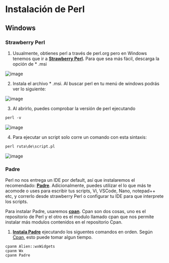 # Instalación de Perl

## Windows

### Strawberry Perl

1. Usualmente, obtienes perl a través de perl.org pero en Windows tenemos que ir a **[Strawberry Perl](https://strawberryperl.com/).** Para que sea más fácil, descarga la opción de * .msi

![image](https://user-images.githubusercontent.com/71740335/152881247-c3554e57-67e9-413d-807d-41152b6bed56.png)

2. Instala el archivo * .msi. Al buscar perl en tu menú de windows podrás ver lo siguiente:

![image](https://user-images.githubusercontent.com/71740335/152915403-caf560eb-90ac-4251-a6c2-be2c76d5d7c8.png)

3. Al abrirlo, puedes comprobar la versión de perl ejecutando 

```perl
perl -v
```

![image](https://user-images.githubusercontent.com/71740335/152915565-832dc969-6b10-4270-bcdd-9a1c9d194911.png)

4. Para ejecutar un script solo corre un comando con esta sintaxis:

```perl
perl ruta\de\script.pl
```

![image](https://user-images.githubusercontent.com/71740335/152916248-81e90eb0-5236-4c77-be5c-1ab18d58fcaf.png)

### Padre

Perl no nos entrega un IDE por default, así que instalaremos el recomendado: **[Padre](https://padre.perlide.org/download/cpan.html)**. Adicionalmente, puedes utilizar el lo que más te acomode o uses para escribir tus scripts, Vi, VSCode, Nano, notepad++ etc, y correrlo desde strawberry Perl o configurar tu IDE para que interprete los scripts.

Para instalar Padre, usaremos **[cpan](https://www.cpan.org/misc/cpan-faq.html#What_is_CPAN)**. Cpan son dos cosas, uno es el repositorio de Perl y el otro es el modulo llamado cpan que nos permite instalar más modulos contenidos en el repositorio Cpan.

1. **[Instala Padre](https://padre.perlide.org/download/strawberryperl.html)** ejecutando los siguentes comandos en orden. Según [Cpan](https://padre.perlide.org/howto.html), esto puede tomar algun tiempo.

```
cpanm Alien::wxWidgets
cpanm Wx
cpanm Padre
```
